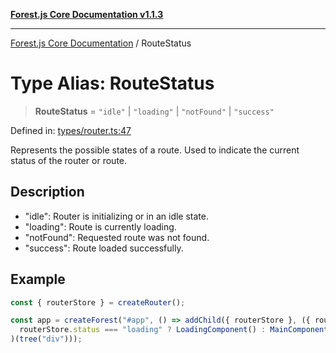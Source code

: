 [**Forest.js Core Documentation v1.1.3**](../README.md)

***

[Forest.js Core Documentation](../README.md) / RouteStatus

# Type Alias: RouteStatus

> **RouteStatus** = `"idle"` \| `"loading"` \| `"notFound"` \| `"success"`

Defined in: [types/router.ts:47](https://github.com/GrangbelrLurain/forest-js/blob/bdde5e53b4a2b124cb391dbc48a1becdc370cd3d/packages/core/src/types/router.ts#L47)

Represents the possible states of a route.
Used to indicate the current status of the router or route.

## Description

- "idle": Router is initializing or in an idle state.
- "loading": Route is currently loading.
- "notFound": Requested route was not found.
- "success": Route loaded successfully.

## Example

```ts
const { routerStore } = createRouter();

const app = createForest("#app", () => addChild({ routerStore }, ({ routerStore }) =>
  routerStore.status === "loading" ? LoadingComponent() : MainComponent()
)(tree("div")));
```
